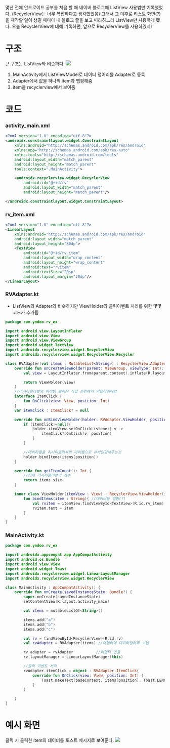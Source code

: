 몇년 전에 안드로이드 공부를 처음 할 때 네이버 블로그에 ListView 사용법만 기록했었다. (RecyclerView는 너무 복잡하다고 생각했었음) 그래서 그 이후로 리스트 화면(?)을 제작할 일이 생길 때마다 내 블로그 글을 보고 따라하느라 ListView만 사용하게 됐다. 오늘 RecyclerView에 대해 기록하면, 앞으로 RecyclerView를 사용하겠지!

# 구조
큰 구조는 ListView와 비슷하다.
![](https://velog.velcdn.com/images/kuronuma_daisy/post/7ebdddf8-23db-4ba2-b628-db454a823018/image.png)
1. MainActivity에서 ListViewModel로 데이터 덩어리를 Adapter로 등록
2. Adapter에서 값을 하나씩 item과 맵핑해줌
3. item을 recyclerview에서 보여줌

# 코드
### activity_main.xml
```xml
<?xml version="1.0" encoding="utf-8"?>
<androidx.constraintlayout.widget.ConstraintLayout 
    xmlns:android="http://schemas.android.com/apk/res/android"
    xmlns:app="http://schemas.android.com/apk/res-auto"
    xmlns:tools="http://schemas.android.com/tools"
    android:layout_width="match_parent"
    android:layout_height="match_parent"
    tools:context=".MainActivity">

    <androidx.recyclerview.widget.RecyclerView
        android:id="@+id/rv"
        android:layout_width="match_parent"
        android:layout_height="match_parent"/>

</androidx.constraintlayout.widget.ConstraintLayout>
```

### rv_item.xml
```xml
<?xml version="1.0" encoding="utf-8"?>
<LinearLayout 
    xmlns:android="http://schemas.android.com/apk/res/android"
    android:layout_width="match_parent"
    android:layout_height="80dp">
    <TextView
        android:id="@+id/rv_item"
        android:layout_width="wrap_content"
        android:layout_height="wrap_content"
        android:text="rvitem"
        android:textSize="20sp"
        android:layout_margin="20dp"/>
</LinearLayout>
```
### RVAdapter.kt
* ListView의 Adapter와 비슷하지만 ViewHolder와 클릭이벤트 처리를 위한 몇몇 코드가 추가됨
```kotlin
package com.yndoo.rv_ex

import android.view.LayoutInflater
import android.view.View
import android.view.ViewGroup
import android.widget.TextView
import androidx.recyclerview.widget.RecyclerView
import androidx.recyclerview.widget.RecyclerView.Recycler

class RVAdapter(val items : MutableList<String>) : RecyclerView.Adapter<RVAdapter.ViewHolder>() {
    override fun onCreateViewHolder(parent: ViewGroup, viewType: Int): RVAdapter.ViewHolder {
        val view = LayoutInflater.from(parent.context).inflate(R.layout.rv_item, parent, false)

        return ViewHolder(view)
    }
    //리사이클러뷰의 아이템 클릭은 직접 선언해서 만들어줘야함
    interface ItemClick {
        fun OnClick(view: View, position: Int)
    }
    var itemClick : ItemClick? = null

    override fun onBindViewHolder(holder: RVAdapter.ViewHolder, position: Int) {
        if (itemClick!=null){
            holder.itemView.setOnClickListener{ v ->
                itemClick?.OnClick(v, position)
            }
        }

        //데이터들을 리사이클러뷰의 아이템으로 뷰바인딩해주는것
        holder.bindItems(items[position])
    }

    override fun getItemCount(): Int {
        //전체 리사이클러뷰의 개수
        return items.size
    }

    inner class ViewHolder(itemView : View) : RecyclerView.ViewHolder(itemView) {
        fun bindItems(item : String){ //데이터들 맵핑(?)
            val rvitem = itemView.findViewById<TextView>(R.id.rv_item)
            rvitem.text = item
        }
    }
}
```
### MainActivity.kt
```kotlin
package com.yndoo.rv_ex

import androidx.appcompat.app.AppCompatActivity
import android.os.Bundle
import android.view.View
import android.widget.Toast
import androidx.recyclerview.widget.LinearLayoutManager
import androidx.recyclerview.widget.RecyclerView

class MainActivity : AppCompatActivity() {
    override fun onCreate(savedInstanceState: Bundle?) {
        super.onCreate(savedInstanceState)
        setContentView(R.layout.activity_main)

        val items = mutableListOf<String>()

        items.add("a")
        items.add("b")
        items.add("c")

        val rv = findViewById<RecyclerView>(R.id.rv)
        val rvAdapter = RVAdapter(items) //어댑터에 데이터덩어리 보냄

        rv.adapter = rvAdapter          //어댑터 연결
        rv.layoutManager = LinearLayoutManager(this)

        //클릭 이벤트 처리
        rvAdapter.itemClick = object : RVAdapter.ItemClick{
            override fun OnClick(view: View, position: Int) {
                Toast.makeText(baseContext, items[position], Toast.LENGTH_SHORT).show()
            }
        }

    }
}
```
# 예시 화면
클릭 시 클릭한 item의 데이터를 토스트 메시지로 보여준다.
![](https://velog.velcdn.com/images/kuronuma_daisy/post/b70fd46a-0069-4bc5-9d72-240e3ba04e5f/image.png)
